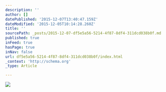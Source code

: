 ```yaml
---
description: ''
author: []
datePublished: '2015-12-07T13:40:47.159Z'
dateModified: '2015-12-05T10:14:28.260Z'
title: ''
sourcePath: _posts/2015-12-07-df5e5a56-5214-4f87-8df4-311dcd038b0f.md
published: true
inFeed: true
hasPage: true
inNav: false
url: df5e5a56-5214-4f87-8df4-311dcd038b0f/index.html
_context: 'http://schema.org'
_type: Article

---
```

![](https://the-grid-user-content.s3-us-west-2.amazonaws.com/ae5483fd-078f-405a-af7b-2c7700f41f79.png)